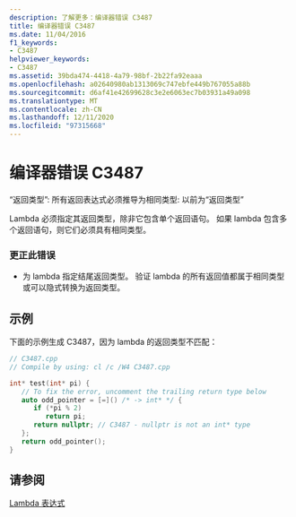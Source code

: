```yaml
---
description: 了解更多：编译器错误 C3487
title: 编译器错误 C3487
ms.date: 11/04/2016
f1_keywords:
- C3487
helpviewer_keywords:
- C3487
ms.assetid: 39bda474-4418-4a79-98bf-2b22fa92eaaa
ms.openlocfilehash: a02640980ab1313069c747ebfe449b767055a88b
ms.sourcegitcommit: d6af41e42699628c3e2e6063ec7b03931a49a098
ms.translationtype: MT
ms.contentlocale: zh-CN
ms.lasthandoff: 12/11/2020
ms.locfileid: "97315668"
---
```

# <a name="compiler-error-c3487"></a>编译器错误 C3487

“返回类型”: 所有返回表达式必须推导为相同类型: 以前为“返回类型”

Lambda 必须指定其返回类型，除非它包含单个返回语句。 如果 lambda 包含多个返回语句，则它们必须具有相同类型。

### <a name="to-correct-this-error"></a>更正此错误

- 为 lambda 指定结尾返回类型。 验证 lambda 的所有返回值都属于相同类型或可以隐式转换为返回类型。

## <a name="example"></a>示例

下面的示例生成 C3487，因为 lambda 的返回类型不匹配：

```cpp
// C3487.cpp
// Compile by using: cl /c /W4 C3487.cpp

int* test(int* pi) {
   // To fix the error, uncomment the trailing return type below
   auto odd_pointer = [=]() /* -> int* */ {
      if (*pi % 2)
         return pi;
      return nullptr; // C3487 - nullptr is not an int* type
   };
   return odd_pointer();
}
```

## <a name="see-also"></a>请参阅

[Lambda 表达式](../../cpp/lambda-expressions-in-cpp.md)
